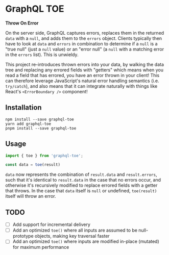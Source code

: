 # GraphQL TOE

**Throw On Error**

On the server side, GraphQL captures errors, replaces them in the returned
`data` with a `null`, and adds them to the `errors` object. Clients typically
then have to look at `data` and `errors` in combination to determine if a
`null` is a "true null" (just a `null` value) or an "error null" (a `null` with
a matching error in the `errors` list). This is unwieldy.

This project re-introduces thrown errors into your data, by walking the data
tree and replacing any errored fields with "getters" which means when you read
a field that has errored, you have an error thrown in your client! This can
therefore leverage JavaScript's natural error handling semantics (i.e.
`try/catch`), and also means that it can integrate naturally with things like
React's `<ErrorBoundary />` component!

## Installation

```
npm install --save graphql-toe
yarn add graphql-toe
pnpm install --save graphql-toe
```

## Usage

```ts
import { toe } from 'graphql-toe';

const data = toe(result)
```

`data` now represents the combination of `result.data` and `result.errors`,
such that it's identical to `result.data` in the case that no errors occur, and
otherwise it's recursively modified to replace errored fields with a getter
that throws. In the case that `data` itself is `null` or undefined,
`toe(result)` itself will throw an error.

## TODO

- [ ] Add support for incremental delivery
- [ ] Add an optimized `toe()` where all inputs are assumed to be
  null-prototype objects, making key traversal faster
- [ ] Add an optimized `toe()` where inputs are modified in-place (mutated) for
  maximum performance
